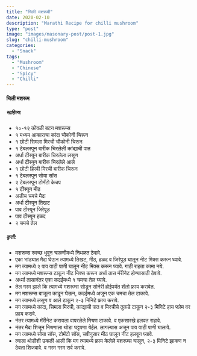```yaml
---
title: "चिली मशरूमी"
date: 2020-02-10
description: "Marathi Recipe for chilli mushroom"
type: "post"
image: "images/masonary-post/post-1.jpg"
slug: "chilli-mushroom"
categories: 
  - "Snack"
tags:
  - "Mushroom"
  - "Chinese"
  - "Spicy"
  - "Chilli"
---
```


#### चिली मशरूम


##### साहित्य:
- १०-१२ कोवळी बटन मशरूम्स 
- १ मध्यम आकाराचा कांदा चौकोनी चिरून 
- १ छोटी सिमला मिरची चौकोनी चिरून 
- १ टेबलस्पून बारीक चिरलेली कांद्याची पात 
- अर्धा टीस्पून बारीक चिरलेला लसूण 
- अर्धा टीस्पून बारीक चिरलेले आले 
- १ छोटी हिरवी मिरची बारीक चिरून 
- १ टेबलस्पून सोया सॉस 
- २ टेबलस्पून टोमॅटो केचप 
- १ टीस्पून मीठ 
- अडीच चमचे मैदा 
- अर्धा टीस्पून तिखट 
- पाव टीस्पून जिरेपूड 
- पाव टीस्पून हळद 
- २ चमचे तेल 

##### कृती: 


- मशरूम्स स्वच्छ धुवून चाळणीमध्ये निथळत ठेवावे. 
- एका भांड्यात मैदा घेऊन त्यामध्ये तिखट, मीठ, हळद व जिरेपूड घालून नीट मिक्स करून घ्यावे. 
- मग त्यामध्ये २ पाव वाटी पाणी घालून नीट मिक्स करून घ्यावे. गाठी राहता कामा नये. 
- मग त्यामध्ये मशरूम्स टाकून नीट मिक्स करून अर्धा तास मॅरीनेट होण्यासाठी ठेवावे. 
- अर्ध्या तासानंतर एका कढईमध्ये १ चमचा तेल घ्यावे. 
- तेल गरम झाले कि त्यामध्ये मशरूम्स सोडून सोनेरी होईपर्यंत शॅलो फ्राय करावेत. 
- मग मशरूम्स बाजूला काढून घेऊन, कढईमध्ये अजून एक चमचा तेल टाकावे. 
- मग त्यामध्ये लसूण व आले टाकून २-३ मिनिटे फ्राय करावे. 
- मग त्यामध्ये कांदा, सिमला मिरची, कांद्याची पात व मिरचीचे तुकडे टाकून २-३ मिनिटे हाय फ्लेम वर फ्राय करावे. 
- नंतर त्यामध्ये मॅरीनेट करायला वापरलेले मिश्रण टाकावे. व एकसारखे हलवत राहावे. 
- नंतर मैदा शिजून मिश्रणाला थोडा घट्टपणा येईल. लागल्यास अजून पाव वाटी पाणी घालावे. 
- मग त्यामध्ये सोया सॉस, टोमॅटो सॉस, चवीनुसार मीठ घालून नीट हलवून घ्यावे. 
- त्याला थोडीशी उकळी आली कि मग त्यामध्ये फ्राय केलेले मशरूम्स घालून, २-३ मिनिटे झाकण न ठेवता शिजवावे. व गरम गरम सर्व करावे. 

